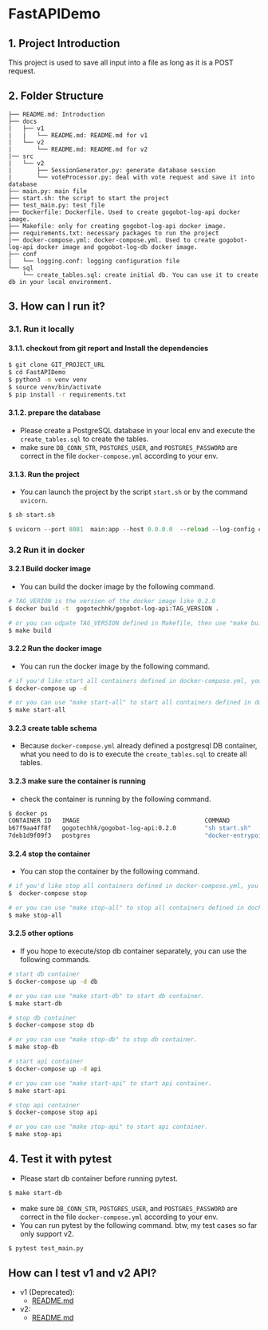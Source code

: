 # FastAPIDemo
## 1. Project Introduction
This project is used to save all input into a file as long as it is a POST request.

## 2. Folder Structure
```
├── README.md: Introduction
├── docs
|   ├── v1
|   |   └── README.md: README.md for v1
|   └── v2
|       └── README.md: README.md for v2
|── src
|   └── v2
|       ├── SessionGenerator.py: generate database session
|       └── voteProcessor.py: deal with vote request and save it into database
├── main.py: main file
├── start.sh: the script to start the project
├── test_main.py: test file
├── Dockerfile: Dockerfile. Used to create gogobot-log-api docker image.
├── Makefile: only for creating gogobot-log-api docker image. 
├── requirements.txt: necessary packages to run the project
|── docker-compose.yml: docker-compose.yml. Used to create gogobot-log-api docker image and gogobot-log-db docker image.
├── conf
|   └── logging.conf: logging configuration file
└── sql
    └── create_tables.sql: create initial db. You can use it to create db in your local environment.

```

## 3. How can I run it?
### 3.1. Run it locally
#### 3.1.1. checkout from git report and Install the dependencies
```bash
$ git clone GIT_PROJECT_URL
$ cd FastAPIDemo
$ python3 -m venv venv
$ source venv/bin/activate
$ pip install -r requirements.txt
```

#### 3.1.2. prepare the database
- Please create a PostgreSQL database in your local env and execute the `create_tables.sql` to create the tables.
- make sure `DB_CONN_STR`, `POSTGRES_USER`, and `POSTGRES_PASSWORD` are correct in the file `docker-compose.yml` according to your env.

#### 3.1.3. Run the project
- You can launch the project by the script `start.sh` or by the command `uvicorn`.
```bash
$ sh start.sh
```
 
```python
$ uvicorn --port 8081  main:app --host 0.0.0.0  --reload --log-config conf/logging.conf
```

### 3.2 Run it in docker
#### 3.2.1 Build docker image
- You can build the docker image by the following command.
```bash
# TAG_VERION is the version of the docker image like 0.2.0
$ docker build -t  gogotechhk/gogobot-log-api:TAG_VERSION .

# or you can udpate TAG_VERSION defined in Makefile, then use "make build" to build the docker image.
$ make build
```
#### 3.2.2 Run the docker image
- You can run the docker image by the following command.
```bash
# if you'd like start all containers defined in docker-compose.yml, you can use the following command.
$ docker-compose up -d

# or you can use "make start-all" to start all containers defined in docker-compose.yml.
$ make start-all
```
#### 3.2.3 create table schema
- Because `docker-compose.yml` already defined a postgresql DB container, what you need to do is to execute the `create_tables.sql` to create all tables.

#### 3.2.3 make sure the container is running
- check the container is running by the following command.
```bash
$ docker ps
CONTAINER ID   IMAGE                                   COMMAND                  CREATED          STATUS          PORTS                    NAMES
b67f9aa4ff8f   gogotechhk/gogobot-log-api:0.2.0        "sh start.sh"            14 seconds ago   Up 13 seconds   0.0.0.0:8081->8081/tcp   gogobot-log-api
7deb1d9f09f3   postgres                                "docker-entrypoint.s…"   24 hours ago     Up 13 seconds   0.0.0.0:5432->5432/tcp   gogobot-log-db
```

#### 3.2.4 stop the container
- You can stop the container by the following command.
```bash
# if you'd like stop all containers defined in docker-compose.yml, you can use the following command.
$  docker-compose stop

# or you can use "make stop-all" to stop all containers defined in docker-compose.yml.
$ make stop-all
```

#### 3.2.5 other options
- If you hope to execute/stop db container separately, you can use the following commands.
```bash
# start db container
$ docker-compose up -d db

# or you can use "make start-db" to start db container.
$ make start-db

# stop db container
$ docker-compose stop db

# or you can use "make stop-db" to stop db container.
$ make stop-db

# start api container
$ docker-compose up -d api

# or you can use "make start-api" to start api container.
$ make start-api

# stop api container
$ docker-compose stop api

# or you can use "make stop-api" to start api container.
$ make stop-api
```


## 4. Test it with pytest
- Please start db container before running pytest.
```bash
$ make start-db
```
- make sure `DB_CONN_STR`, `POSTGRES_USER`, and `POSTGRES_PASSWORD` are correct in the file `docker-compose.yml` according to your env.
- You can run pytest by the following command. btw, my test cases so far only support v2.
```bash
$ pytest test_main.py

```


## How can I test v1 and v2 API? ##
- v1 (Deprecated): 
  - [README.md](docs/v1/README.md)
- v2:
  - [README.md](docs/v2/README.md)